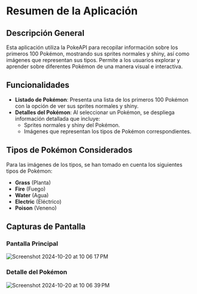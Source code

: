 # Resumen de la Aplicación

## Descripción General
Esta aplicación utiliza la PokeAPI para recopilar información sobre los primeros 100 Pokémon, mostrando sus sprites normales y shiny, así como imágenes que representan sus tipos. Permite a los usuarios explorar y aprender sobre diferentes Pokémon de una manera visual e interactiva.

## Funcionalidades

- **Listado de Pokémon**: Presenta una lista de los primeros 100 Pokémon con la opción de ver sus sprites normales y shiny.
- **Detalles del Pokémon**: Al seleccionar un Pokémon, se despliega información detallada que incluye:
  - Sprites normales y shiny del Pokémon.
  - Imágenes que representan los tipos de Pokémon correspondientes.

## Tipos de Pokémon Considerados
Para las imágenes de los tipos, se han tomado en cuenta los siguientes tipos de Pokémon:

- **Grass** (Planta)
- **Fire** (Fuego)
- **Water** (Agua)
- **Electric** (Eléctrico)
- **Poison** (Veneno)

## Capturas de Pantalla

### Pantalla Principal
![Screenshot 2024-10-20 at 10 06 17 PM](https://github.com/user-attachments/assets/adec8415-fd0a-4652-9d1e-a763fa6782e0)


### Detalle del Pokémon

![Screenshot 2024-10-20 at 10 06 39 PM](https://github.com/user-attachments/assets/796cd915-3f86-4fff-b0e9-2c2de6bfa92f)



